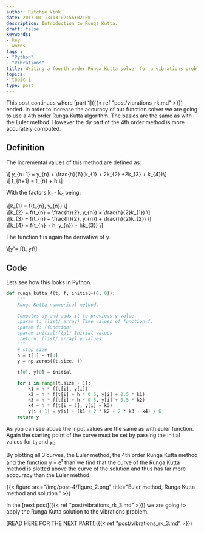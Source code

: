 ```yaml
---
author: Ritchie Vink
date: 2017-04-13T13:02:56+02:00
description: Introduction to Runga Kutta.
draft: false
keywords:
- key
- words
tags :
- "Python"
- "Vibrations"
title: Writing a fourth order Runga Kutta solver for a vibrations problem in Python (Part 2)
topics:
- topic 1
type: post
---
```


This post continues where [part 1]({{< ref "post/vibrations_rk.md" >}}) ended. In order to increase the accuracy of our function solver we are going to use a 4th order Runga Kutta algorithm. The basics are the same as with the Euler method. However the dy part of the 4th order method is more accurately computed.

## Definition

The incremental values of this method are defined as:

<div>\[ y_{n+1} = y_{n} + \frac{h}{6}(k_{1} + 2k_{2} +2k_{3} + k_{4})\] </div>
<div>\[ t_{n+1} = t_{n} + h \] </div>

With the factors k<sub>1</sub> - k<sub>4</sub> being:

<div>\[k_{1} = f(t_{n}, y_{n}) \]</div>
<div>\[k_{2} = f(t_{n} + \frac{h}{2}, y_{n}) + \frac{h}{2}k_{1}) \]</div>
<div>\[k_{3} = f(t_{n} + \frac{h}{2}, y_{n}) + \frac{h}{2}k_{2}) \]</div>
<div>\[k_{4} = f(t_{n} + h, y_{n}) + hk_{3}) \]</div>

The function f is again the derivative of y.

<div>\[y'= f(t, y)\]</div>

## Code

Lets see how this looks in Python.

```python
def runga_kutta_4(t, f, initial=(0, 0)):
    """
    Runga Kutta nummerical method.

    Computes dy and adds it to previous y-value.
    :param t: (list/ array) Time values of function f.
    :param f: (function)
    :param initial:(tpl) Initial values
    :return: (list/ array) y values.
    """
    # step size
    h = t[1] - t[0]
    y = np.zeros((t.size, ))

    t[0], y[0] = initial

    for i in range(t.size - 1):
        k1 = h * f(t[i], y[i])
        k2 = h * f(t[i] + h * 0.5, y[i] + 0.5 * k1)
        k3 = h * f(t[i] + h * 0.5, y[i] + 0.5 * k2)
        k4 = h * f(t[i + 1], y[i] + k3)
        y[i + 1] = y[i] + (k1 + 2 * k2 + 2 * k3 + k4) / 6
    return y
```

As you can see above the input values are the same as with euler function. Again the starting point of the curve must be set by passing the initial values for t<sub>0</sub> and y<sub>0</sub>. 

By plotting all 3 curves, the Euler method, the 4th order Runga Kutta method and the function y = e<sup>t</sup> than we find that the curve of the Runga Kutta method is plotted above the curve of the solution and thus has far more acccuracy than the Euler method.

{{< figure src="/img/post-4/figure_2.png" title="Euler method, Runga Kutta method and solution." >}}

In the [next post]({{< ref "post/vibrations_rk_3.md" >}}) we are going to apply the Runga Kutta solution to the vibrations problem. 

[READ HERE FOR THE NEXT PART!]({{< ref "post/vibrations_rk_3.md" >}})

<script type="text/javascript" async
  src="https://cdnjs.cloudflare.com/ajax/libs/mathjax/2.7.1/MathJax.js?config=TeX-MML-AM_CHTML">
</script>

